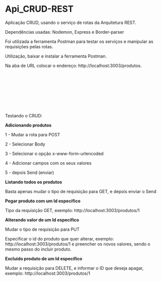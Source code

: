 # Api_CRUD-REST
 Aplicação CRUD, usando o serviço de rotas da Arquitetura REST.


 Dependências usadas: Nodemon, Express e Border-parser

 Foi utilizada a ferramenta Postman para testar os serviços e manipular as requisições pelas rotas.



Utilização, baixar e instalar a ferramenta Postman.


Na aba de URL colocar o endereço: http://localhost:3003/produtos.


<br >
<br >
<br >
<br >
<br >
<br >
<br >




Testando o CRUD:

**Adicionando produtos**

1 - Mudar a rota para POST

2 - Selecionar Body

3 - Selecionar o opção x-www-form-urlencoded

4 - Adicionar campos com os seus valores

5 - depois Send (enviar)





**Listando todos os produtos** 

Basta apenas mudar o tipo de requisição para GET, e depois enviar o Send






**Pegar produto com um Id específico**

Tipo da requisição GET, exemplo: http://localhost:3003/produtos/1






**Alterando valor de um Id específico**

Mudar o tipo de requisição para PUT

Especificar o id do produto que quer alterar, exemplo: http://localhost:3003/produtos/1
e preencher os novos valores, sendo o mesmo passo do incluir produto.






**Excluido produto de um Id específico**

Mudar a requisição para DELETE, e informar o ID que deseja apagar, exemplo: http://localhost:3003/produtos/1


